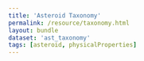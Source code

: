 ```yaml
---
title: 'Asteroid Taxonomy'
permalink: /resource/taxonomy.html
layout: bundle
dataset: 'ast_taxonomy'
tags: [asteroid, physicalProperties]
---
```

